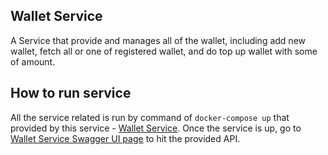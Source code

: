 ## Wallet Service

A Service that provide and manages all of the wallet, including add new wallet, fetch all or one of registered wallet, and do top up wallet with some of amount.

## How to run service
All the service related is run by command of `docker-compose up` that provided by this service - [Wallet Service](https://github.com/KrisRaya/wallet-service).
Once the service is up, go to [Wallet Service Swagger UI page](http://localhost:8080/wallet/swagger-ui.html) to hit the provided API.